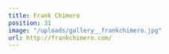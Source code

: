 ```yaml
---
title: Frank Chimero
position: 31
image: "/uploads/gallery__frankchimero.jpg"
url: http://frankchimero.com/
---
```


